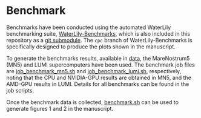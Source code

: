 # Benchmark

Benchmarks have been conducted using the automated WaterLily benchmarking suite, [WaterLily-Benchmarks](https://github.com/WaterLily-jl/WaterLily-Benchmarks), which is also included in this repository as a [git submodule](../WaterLily-Benchmarks/). The `cpc` branch of WaterLily-Benchmarks is specifically designed to produce the plots shown in the manuscript.

To generate the benchmarks results, available in [data](./data), the MareNostrum5 (MN5) and LUMI supercomputers have been used. The benchmark job files are [job_benchmark_mn5.sh](../WaterLily-Benchmarks/job_benchmark_mn5.sh) and [job_benchmark_lumi.sh](../WaterLily-Benchmarks/Manifest-v1.4.0-benchmarks-lumi.toml), respectively, noting that the CPU and NVIDIA-GPU results are obtained in MN5, and the AMD-GPU results in LUMI. Details for all benchmarks can be found in the job scripts.

Once the benchmark data is collected, [benchmark.sh](benchmark.sh) can be used to generate figures 1 and 2 in the manuscript.